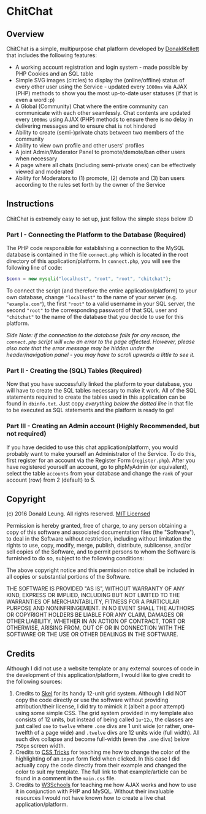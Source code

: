# ChitChat

## Overview

ChitChat is a simple, multipurpose chat platform developed by [DonaldKellett](https://github.com/DonaldKellett) that includes the following features:

 - A working account registration and login system - made possible by PHP Cookies and an SQL table
 - Simple SVG images (circles) to display the (online/offline) status of every other user using the Service - updated every ```1000ms``` via AJAX (PHP) methods to show you the most up-to-date user statuses (if that is even a word :p)
 - A Global (Community) Chat where the entire community can communicate with each other seamlessly.  Chat contents are updated every ```1000ms``` using AJAX (PHP) methods to ensure there is no delay in delivering messages and to ensure chat is not hindered
 - Ability to create (semi-)private chats between two members of the community
 - Ability to view own profile and other users' profiles
 - A joint Admin/Moderator Panel to promote/demote/ban other users when necessary
 - A page where all chats (including semi-private ones) can be effectively viewed and moderated
 - Ability for Moderators to (1) promote, (2) demote and (3) ban users according to the rules set forth by the owner of the Service

## Instructions

ChitChat is extremely easy to set up, just follow the simple steps below :D

### Part I - Connecting the Platform to the Database (Required)

The PHP code responsible for establishing a connection to the MySQL database is contained in the file ```connect.php``` which is located in the root directory of this application/platform.  In ```connect.php```, you will see the following line of code:

```php
$conn = new mysqli("localhost", "root", "root", "chitchat");
```

To connect the script (and therefore the entire application/platform) to your own database, change ```"localhost"``` to the name of your server (e.g. ```"example.com"```), the first ```"root"``` to a valid username in your SQL server, the second ```"root"``` to the corresponding password of that SQL user and ```"chitchat"``` to the name of the database that you decide to use for this platform.

*Side Note: if the connection to the database fails for any reason, the ```connect.php``` script will ```echo``` an error to the page affected.  However, please also note that the error message may be hidden under the header/navigation panel - you may have to scroll upwards a little to see it.*

### Part II - Creating the (SQL) Tables (Required)

Now that you have successfully linked the platform to your database, you will have to create the SQL tables necessary to make it work.  All of the SQL statements required to create the tables used in this application can be found in ```dbinfo.txt```.  Just copy *everything below the dotted line* in that file to be executed as SQL statements and the platform is ready to go!

### Part III - Creating an Admin account (Highly Recommended, but not required)

If you have decided to use this chat application/platform, you would probably want to make yourself an Administrator of the Service.  To do this, first register for an account via the Register Form (```register.php```).  After you have registered yourself an account, go to phpMyAdmin (or equivalent), select the table ```accounts``` from your database and change the ```rank``` of your account (row) from 2 (default) to 5.

## Copyright

(c) 2016 Donald Leung.  All rights reserved.  [MIT Licensed](LICENSE.txt)

Permission is hereby granted, free of charge, to any person obtaining a copy
of this software and associated documentation files (the "Software"), to deal
in the Software without restriction, including without limitation the rights
to use, copy, modify, merge, publish, distribute, sublicense, and/or sell
copies of the Software, and to permit persons to whom the Software is
furnished to do so, subject to the following conditions:

The above copyright notice and this permission notice shall be included in all
copies or substantial portions of the Software.

THE SOFTWARE IS PROVIDED "AS IS", WITHOUT WARRANTY OF ANY KIND, EXPRESS OR
IMPLIED, INCLUDING BUT NOT LIMITED TO THE WARRANTIES OF MERCHANTABILITY,
FITNESS FOR A PARTICULAR PURPOSE AND NONINFRINGEMENT. IN NO EVENT SHALL THE
AUTHORS OR COPYRIGHT HOLDERS BE LIABLE FOR ANY CLAIM, DAMAGES OR OTHER
LIABILITY, WHETHER IN AN ACTION OF CONTRACT, TORT OR OTHERWISE, ARISING FROM,
OUT OF OR IN CONNECTION WITH THE SOFTWARE OR THE USE OR OTHER DEALINGS IN THE
SOFTWARE.

## Credits

Although I did not use a website template or any external sources of code in the development of this application/platform, I would like to give credit to the following sources:

1. Credits to [Skel](http://skel.io) for its handy 12-unit grid system.  Although I did NOT copy the code directly or use the software without providing attribution/their license, I did try to mimick it (albeit a poor attempt) using some simple CSS.  The grid system provided in my template also consists of 12 units, but instead of being called ```1u```-```12u```, the classes are just called ```one``` to ```twelve``` where ```.one``` divs are 1 unit wide (or rather, one-twelfth of a page wide) and ```.twelve``` divs are 12 units wide (full width).  All such divs collapse and become full-width (even the ```.one``` divs) below ```750px``` screen width.
2. Credits to [CSS Tricks](http://css-tricks.com) for teaching me how to change the color of the highlighting of an ```input``` form field when clicked.  In this case I did actually copy the code directly from their example and changed the color to suit my template.  The full link to that example/article can be found in a comment in the ```main.css``` file.
3. Credits to [W3Schools](http://w3schools.com) for teaching me how AJAX works and how to use it in conjunction with PHP and MySQL.  Without their invaluable resources I would not have known how to create a live chat application/platform.
